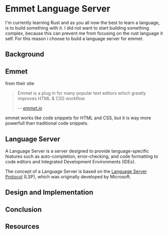 # Emmet Language Server
I'm currently learning Rust and as you all now the best to learn a language, is to build something with it. 
I did not want to start building something complex, because this can prevent me from focusing on the rust language it self.
For this reason i choose to build a language server for emmet.

## Background

## Emmet
from their site
> Emmet is a plug in for many popular text editors which greatly improves HTML & CSS workflow
>
> -- <cite> [emmet.io](https://emmet.io)

emmet works like code snippets for HTML and CSS, but it is way more powerfull than traditional code snippets.

## Language Server
A Language Server is a server designed to provide language-specific features such as auto-completion, error-checking, and code formatting to code editors and Integrated Development Environments (IDEs).

The concept of a Language Server is based on the [Language Server Protocol](https://microsoft.github.io/language-server-protocol/) (LSP), which was originally developed by Microsoft.

## Design and Implementation

## Conclusion

## Resources